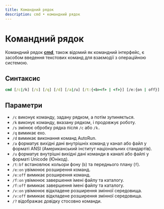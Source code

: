 ```yaml
---
title: Командний рядок
description: cmd • командний рядок
---
```


# Командний рядок

Командний рядок **[cmd](https://docs.microsoft.com/en-us/windows-server/administration/windows-commands/cmd 'Microsoft Dosc')**, також відомий як командний інтерфейс, є засобом введення текстових команд для взаємодії з операційною системою.

## Синтаксис

```cmd
cmd [/c|/k] [/s] [/q] [/d] [/a|/u] [/t:{<b><f> | <f>}] [/e:{on | off}] [/f:{on | off}] [/v:{on | off}] [<string>]
```

## Параметри

- `/c` виконує команду, задану рядком, а потім зупиняється.
- `/k` виконує команду, вказану рядком, і продовжує роботу.
- `/s` змінює обробку рядка після `/c` або `/k.`
- `/q` вимикає ехо.
- `/d` вимикає виконання команд AutoRun.
- `/a` форматує вихідні дані внутрішніх команд у канал або файл у форматі ANSI (Американський інститут національних стандартів).
- `/u` форматує внутрішні вихідні дані команди в каналі або файлі у форматі Unicode (Юнікод).
- `/t:bf` встановлює кольори фону (`b`) та переднього плану (`f`).
- `/e:on` увімкнює розширення команд.
- `/e:off` вимикає розширення команд.
- `/f:on` увімкнює завершення імені файлу та каталогу.
- `/f:off` вимикає завершення імені файлу та каталогу.
- `/v:on` увімкнює відкладене розширення змінної середовища.
- `/v:off` вимикає відкладене розширення змінної середовища.
- `/?` відображає довідку стосовно команди.

